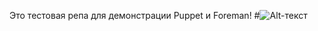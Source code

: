 Это тестовая репа для демонстрации Puppet и Foreman!
#![Alt-текст](https://upload.wikimedia.org/wikipedia/commons/thumb/b/bd/Puppet_transparent_logo.svg/640px-Puppet_transparent_logo.svg.png "<3")